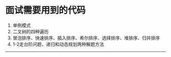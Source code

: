 # 面试需要用到的代码

1. 单例模式
2. 二叉树的四种遍历
3. 冒泡排序、快速排序、插入排序、希尔排序、选择排序、堆排序、归并排序
4. 1-2走台阶问题，递归和动态规划两种解题方法

---

